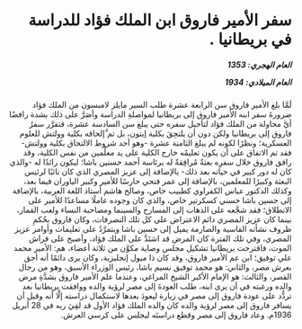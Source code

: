 <h1 dir="rtl">سفر الأمير فاروق ابن الملك فؤاد للدراسة في بريطانيا .</h1>

<h5 dir="rtl">العام الهجري:  1353

العام الميلادي: 1934

</h5>

<p dir="rtl">لَمَّا بلغ الأمير فاروق سن الرابعة عشرة طلب السير مايلز لامبسون من الملك فؤاد ضرورةَ سفر ابنه الأمير فاروق إلى بريطانيا لمواصلةِ الدراسة وأصَرَّ على ذلك بشدة رافضًا أيَّ محاولة من الملك فؤاد لتأجيل سفره حتى يبلغ سن السادسة عشرة، فتقرَّر سفرُ فاروق إلى بريطانيا ولكن دون أن يلتحِقَ بكلية إيتون، بل تم َّإلحاقه بكلية وولتش للعلوم العسكرية؛ ونظرًا لكونه لم يبلغ الثامنة عشرة -وهو أحد شروط الالتحاق بكلية وولتش- فقد تم الاتفاق على أن يكون تعليمُه خارج الكلية على يد معلِّمين من نفس الكلية، وقد رافق فاروق خلال سفرِه بعثةٌ مُرافِقةٌ له برئاسة أحمد حسنين باشا؛ ليكون رائدًا له -والذي كان له دور كبير في حياته بعد ذلك- بالإضافة إلى عزيز المصري الذي كان نائبًا لرئيس البعثة وكبيرًا للمعلمين، بالإضافة إلى عمر فتحي حارسًا للأمير وكبير الياوران فيما بعد، وكذلك الدكتور عباس الكفراوي كطبيب خاص، وصالح هاشم أستاذ اللغة العربية، بالإضافة إلى حسين باشا حسني كسكرتير خاص، والذي كان وجوده عاملًا مساعدًا للأمير على الانطلاق؛ فقد شجَّعه على الذهاب إلى المسارح والسينما ومصاحبة النساء ولعب القمار، بينما كان عزيز المصري دائم الاعتراض على كل تلك التصرفات، وكان فاروق بحُكمِ ظروف نشأته القاسية والصارمة يميل إلى حسين باشا ويتمرَّدُ على تعليمات وأوامر عزيز المصري، وفي تلك الفترة كان المرض قد اشتَدَّ على الملك فؤاد، وأصبح على فراش الموت، فاقترحت بريطانيا تشكيل مجلس وصاية مكوَّن من ثلاثة أعضاء، هم: الأمير محمد علي توفيق؛ ابن عم الأمير فاروق، وقد كان ذا ميول إنجليزية، وكان يرى دائمًا أنه أحق بعرش مصر، والثاني: هو محمد توفيق نسيم باشا، رئيس الوزراء الأسبق، وهو من رجال القصر، والثالث: هو الإمام الأكبر الشيخ المراغي، وعندما علم الأمير فاروق بشدَّةِ مرض والده ورغبته في أن يرى ابنه، طلب العودةَ إلى مصر لرؤية والده ووافقت بريطانيا بعد تردُّد على عودة فاروق إلى مصر في زيارة ليعودَ بعدها لاستكمال دراسته إلَّا أنه وقبل أن يسافر فاروق إلى مصر لرؤية والده كان والده الملك فؤاد الأول قد لقِيَ ربه في 28 أبريل 1936م. وعاد فاروق إلى مصر وقطع دراستَه ليجلس على كرسي العرش.</p></br>
